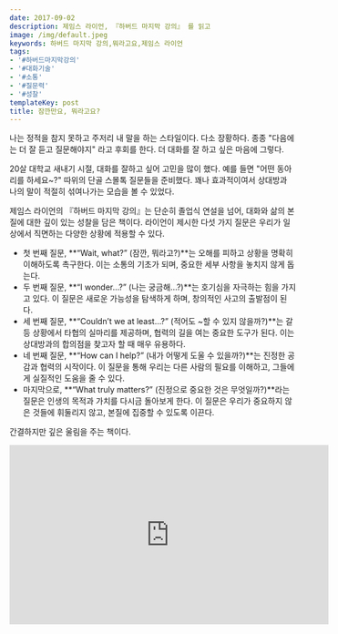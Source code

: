 ```yaml
---
date: 2017-09-02
description: 제임스 라이언, 『하버드 마지막 강의』 를 읽고
image: /img/default.jpeg
keywords: 하버드 마지막 강의,뭐라고요,제임스 라이언
tags:
- '#하버드마지막강의'
- '#대화기술'
- '#소통'
- '#질문력'
- '#성찰'
templateKey: post
title: 잠깐만요, 뭐라고요?
---
```


나는 정적을 참지 못하고 주저리 내 말을 하는 스타일이다. 다소 장황하다.  종종 "다음에는 더 잘 듣고 질문해야지" 라고 후회를 한다. 더 대화를 잘 하고 싶은 마음에 그렇다.

20살 대학교 새내기 시절, 대화를 잘하고 싶어 고민을 많이 했다. 예를 들면 "어떤 동아리를 하세요~?" 따위의 단골 스몰톡 질문들을 준비했다. 꽤나 효과적이여서 상대방과 나의 말이 적절히 섞여나가는 모습을 볼 수 있었다. 

제임스 라이언의 『하버드 마지막 강의』는 단순히 졸업식 연설을 넘어, 대화와 삶의 본질에 대한 깊이 있는 성찰을 담은 책이다.  라이언이 제시한 다섯 가지 질문은 우리가 일상에서 직면하는 다양한 상황에 적용할 수 있다. 
- 첫 번째 질문, **“Wait, what?” (잠깐, 뭐라고?)**는 오해를 피하고 상황을 명확히 이해하도록 촉구한다. 이는 소통의 기초가 되며, 중요한 세부 사항을 놓치지 않게 돕는다.
- 두 번째 질문, **“I wonder…?” (나는 궁금해…?)**는 호기심을 자극하는 힘을 가지고 있다. 이 질문은 새로운 가능성을 탐색하게 하며, 창의적인 사고의 출발점이 된다.
- 세 번째 질문, **“Couldn’t we at least…?” (적어도 ~할 수 있지 않을까?)**는 갈등 상황에서 타협의 실마리를 제공하며, 협력의 길을 여는 중요한 도구가 된다. 이는 상대방과의 합의점을 찾고자 할 때 매우 유용하다.
- 네 번째 질문, **“How can I help?” (내가 어떻게 도울 수 있을까?)**는 진정한 공감과 협력의 시작이다. 이 질문을 통해 우리는 다른 사람의 필요를 이해하고, 그들에게 실질적인 도움을 줄 수 있다.
- 마지막으로, **“What truly matters?” (진정으로 중요한 것은 무엇일까?)**라는 질문은 인생의 목적과 가치를 다시금 돌아보게 한다. 이 질문은 우리가 중요하지 않은 것들에 휘둘리지 않고, 본질에 집중할 수 있도록 이끈다.

간결하지만 깊은 울림을 주는 책이다.

<iframe width="560" height="315" src="https://www.youtube.com/embed/bW0NguMGIbE?si=TSfH-gAdUBiyFLeq" title="YouTube video player" frameborder="0" allow="accelerometer; autoplay; clipboard-write; encrypted-media; gyroscope; picture-in-picture; web-share" referrerpolicy="strict-origin-when-cross-origin" allowfullscreen></iframe>